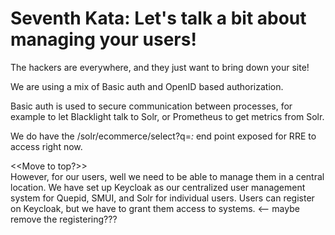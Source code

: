 # Seventh Kata: Let's talk a bit about managing your users!

The hackers are everywhere, and they just want to bring down your site!

We are using a mix of Basic auth and OpenID based authorization.   

Basic auth is used to secure communication between processes, for example to let Blacklight talk to Solr, or Prometheus to get metrics from Solr.

We do have the /solr/ecommerce/select?q=*:* end point exposed for RRE to access right now.

<<Move to top?>>  
However, for our users, well we need to be able to manage them in a central location.   We have set up Keycloak as our centralized user management system for Quepid, SMUI, and Solr for individual users.   Users can register on Keycloak, but we have to grant them access to systems.  <-- maybe remove the registering???
